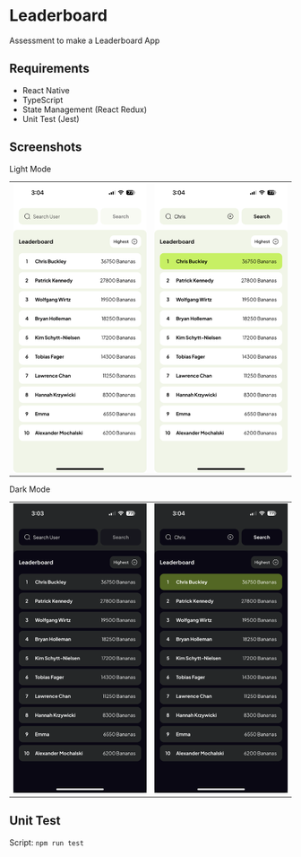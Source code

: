 # Leaderboard

Assessment to make a Leaderboard App

## Requirements

- React Native
- TypeScript
- State Management (React Redux)
- Unit Test (Jest)

## Screenshots

Light Mode
<table>
  <tr>
    <td><img src="./src/assets/screenshots/Home(Light).png" ></td>
    <td><img src="./src/assets/screenshots/Search(Light).png" ></td>
  </tr>
 </table>

Dark Mode
 <table>
  <tr>
    <td><img src="./src/assets/screenshots/Home(Dark).png" ></td>
    <td><img src="./src/assets/screenshots/Search(Dark).png" ></td>
  </tr>
 </table>

## Unit Test

Script: `npm run test`